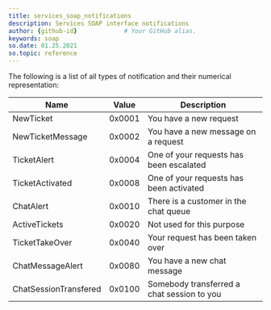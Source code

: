 ```yaml
---
title: services_soap_notifications
description: Services SOAP interface notifications
author: {github-id}             # Your GitHub alias.
keywords: soap
so.date: 01.25.2021
so.topic: reference
---
```


The following is a list of all types of notification and their numerical representation:

| Name | Value | Description |
|---|---|---|
| NewTicket | 0x0001 | You have a new request |
| NewTicketMessage | 0x0002 | You have a new message on a request |
| TicketAlert | 0x0004 | One of your requests has been escalated |
| TicketActivated | 0x0008 | One of your requests has been activated |
| ChatAlert | 0x0010 | There is a customer in the chat queue |
| ActiveTickets | 0x0020 | Not used for this purpose |
| TicketTakeOver | 0x0040 | Your request has been taken over |
| ChatMessageAlert | 0x0080 | You have a new chat message |
| ChatSessionTransfered | 0x0100 | Somebody transferred a chat session to you |
